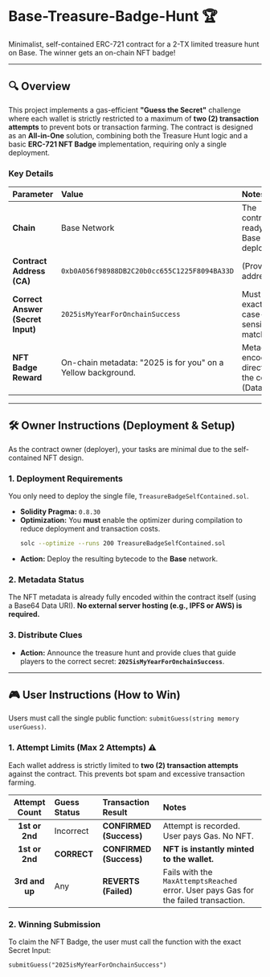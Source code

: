 # Base-Treasure-Badge-Hunt 🏆

Minimalist, self-contained ERC-721 contract for a 2-TX limited treasure hunt on Base. The winner gets an on-chain NFT badge!

---

## 🔍 Overview

This project implements a gas-efficient **"Guess the Secret"** challenge where each wallet is strictly restricted to a maximum of **two (2) transaction attempts** to prevent bots or transaction farming. The contract is designed as an **All-in-One** solution, combining both the Treasure Hunt logic and a basic **ERC-721 NFT Badge** implementation, requiring only a single deployment.

### Key Details

| Parameter | Value | Notes |
| :--- | :--- | :--- |
| **Chain** | Base Network | The contract is ready for Base deployment. |
| **Contract Address (CA)** | `0xb0A056f98988DB2C20b0cc655C1225F8094BA33D` | (Provided address) |
| **Correct Answer (Secret Input)** | `2025isMyYearForOnchainSuccess` | Must be an exact, case-sensitive match. |
| **NFT Badge Reward** | On-chain metadata: "2025 is for you" on a Yellow background. | Metadata is encoded directly in the contract (Data URI). |

---

## 🛠️ Owner Instructions (Deployment & Setup)

As the contract owner (deployer), your tasks are minimal due to the self-contained NFT design.

### 1. Deployment Requirements

You only need to deploy the single file, `TreasureBadgeSelfContained.sol`.

* **Solidity Pragma:** `0.8.30`
* **Optimization:** You **must** enable the optimizer during compilation to reduce deployment and transaction costs.
    ```bash
    solc --optimize --runs 200 TreasureBadgeSelfContained.sol
    ```
* **Action:** Deploy the resulting bytecode to the **Base** network.

### 2. Metadata Status

The NFT metadata is already fully encoded within the contract itself (using a Base64 Data URI). **No external server hosting (e.g., IPFS or AWS) is required.**

### 3. Distribute Clues

* **Action:** Announce the treasure hunt and provide clues that guide players to the correct secret: **`2025isMyYearForOnchainSuccess`**.

---

## 🎮 User Instructions (How to Win)

Users must call the single public function: `submitGuess(string memory userGuess)`.

### 1. Attempt Limits (Max 2 Attempts) ⚠️

Each wallet address is strictly limited to **two (2) transaction attempts** against the contract. This prevents bot spam and excessive transaction farming.

| Attempt Count | Guess Status | Transaction Result | Notes |
| :---: | :--- | :--- | :--- |
| **1st or 2nd** | Incorrect | **CONFIRMED (Success)** | Attempt is recorded. User pays Gas. No NFT. |
| **1st or 2nd** | **CORRECT** | **CONFIRMED (Success)** | **NFT is instantly minted to the wallet.** |
| **3rd and up** | Any | **REVERTS (Failed)** | Fails with the `MaxAttemptsReached` error. User pays Gas for the failed transaction. |

### 2. Winning Submission

To claim the NFT Badge, the user must call the function with the exact Secret Input:

```solidity
submitGuess("2025isMyYearForOnchainSuccess")
